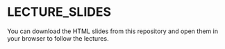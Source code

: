 # LECTURE_SLIDES
You can download the HTML slides from this repository and open them in your browser to follow the lectures.

